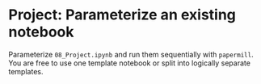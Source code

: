 # Project: Parameterize an existing notebook

Parameterize `08_Project.ipynb` and run them sequentially with `papermill`. You are free to use one template notebook or split into logically separate templates.